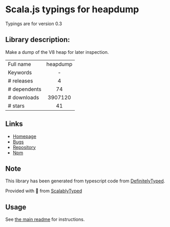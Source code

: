 
# Scala.js typings for heapdump

Typings are for version 0.3

## Library description:
Make a dump of the V8 heap for later inspection.

|                    |                 |
| ------------------ | :-------------: |
| Full name          | heapdump |
| Keywords           | - |
| # releases         | 4 |
| # dependents       | 74 |
| # downloads        | 3907120 |
| # stars            | 41 |

## Links
- [Homepage](https://github.com/bnoordhuis/node-heapdump)
- [Bugs](https://github.com/bnoordhuis/node-heapdump/issues)
- [Repository](https://github.com/bnoordhuis/node-heapdump)
- [Npm](https://www.npmjs.com/package/heapdump)
    


## Note
This library has been generated from typescript code from [DefinitelyTyped](https://definitelytyped.org).

Provided with :purple_heart: from [ScalablyTyped](https://github.com/oyvindberg/ScalablyTyped)

## Usage
See [the main readme](../../readme.md) for instructions.


